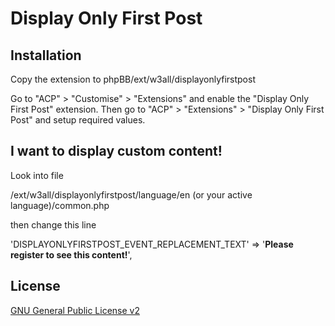 # Display Only First Post

## Installation

Copy the extension to phpBB/ext/w3all/displayonlyfirstpost

Go to "ACP" > "Customise" > "Extensions" and enable the "Display Only First Post" extension.
Then go to "ACP" > "Extensions" > "Display Only First Post" and setup required values.


## I want to display custom content!
Look into file

   /ext/w3all/displayonlyfirstpost/language/en (or your active language)/common.php
   
then change this line

   'DISPLAYONLYFIRSTPOST_EVENT_REPLACEMENT_TEXT'   => '<b>Please register to see this content!</b>',


## License

[GNU General Public License v2](license.txt)
